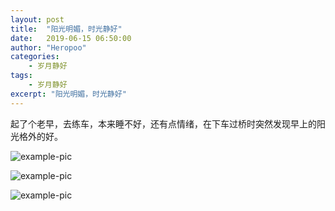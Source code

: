 ```yaml
---
layout: post
title:  "阳光明媚，时光静好"
date:   2019-06-15 06:50:00
author: "Heropoo"
categories: 
    - 岁月静好 
tags:
    - 岁月静好
excerpt: "阳光明媚，时光静好"
---
```


起了个老早，去练车，本来睡不好，还有点情绪，在下车过桥时突然发现早上的阳光格外的好。

![example-pic](/assets/images/20190619210216.jpg)

![example-pic](/assets/images/20190619210339.jpg)

![example-pic](/assets/images/20190619210745.jpg)












